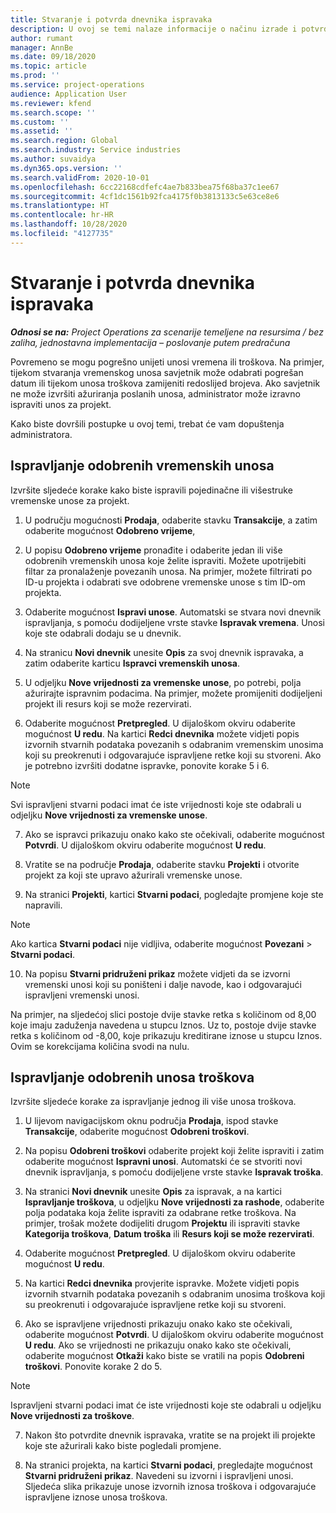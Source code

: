 ```yaml
---
title: Stvaranje i potvrda dnevnika ispravaka
description: U ovoj se temi nalaze informacije o načinu izrade i potvrde dnevnika ispravaka.
author: rumant
manager: AnnBe
ms.date: 09/18/2020
ms.topic: article
ms.prod: ''
ms.service: project-operations
audience: Application User
ms.reviewer: kfend
ms.search.scope: ''
ms.custom: ''
ms.assetid: ''
ms.search.region: Global
ms.search.industry: Service industries
ms.author: suvaidya
ms.dyn365.ops.version: ''
ms.search.validFrom: 2020-10-01
ms.openlocfilehash: 6cc22168cdfefc4ae7b833bea75f68ba37c1ee67
ms.sourcegitcommit: 4cf1dc1561b92fca4175f0b3813133c5e63ce8e6
ms.translationtype: HT
ms.contentlocale: hr-HR
ms.lasthandoff: 10/28/2020
ms.locfileid: "4127735"
---
```

# <a name="create-and-confirm-correction-journals"></a>Stvaranje i potvrda dnevnika ispravaka

_**Odnosi se na:** Project Operations za scenarije temeljene na resursima / bez zaliha, jednostavna implementacija – poslovanje putem predračuna_

Povremeno se mogu pogrešno unijeti unosi vremena ili troškova. Na primjer, tijekom stvaranja vremenskog unosa savjetnik može odabrati pogrešan datum ili tijekom unosa troškova zamijeniti redoslijed brojeva. Ako savjetnik ne može izvršiti ažuriranja poslanih unosa, administrator može izravno ispraviti unos za projekt.

Kako biste dovršili postupke u ovoj temi, trebat će vam dopuštenja administratora.

## <a name="correct-approved-time-entries"></a>Ispravljanje odobrenih vremenskih unosa     

Izvršite sljedeće korake kako biste ispravili pojedinačne ili višestruke vremenske unose za projekt.

1. U području mogućnosti **Prodaja**, odaberite stavku **Transakcije**, a zatim odaberite mogućnost **Odobreno vrijeme**, 

2. U popisu **Odobreno vrijeme** pronađite i odaberite jedan ili više odobrenih vremenskih unosa koje želite ispraviti. Možete upotrijebiti filtar za pronalaženje povezanih unosa. Na primjer, možete filtrirati po ID-u projekta i odabrati sve odobrene vremenske unose s tim ID-om projekta.

3. Odaberite mogućnost **Ispravi unose**. Automatski se stvara novi dnevnik ispravljanja, s pomoću dodijeljene vrste stavke **Ispravak vremena**. Unosi koje ste odabrali dodaju se u dnevnik. 

4. Na stranicu **Novi dnevnik** unesite **Opis** za svoj dnevnik ispravaka, a zatim odaberite karticu **Ispravci vremenskih unosa**.  

5. U odjeljku **Nove vrijednosti za vremenske unose**, po potrebi, polja ažurirajte ispravnim podacima. Na primjer, možete promijeniti dodijeljeni projekt ili resurs koji se može rezervirati.

6. Odaberite mogućnost **Pretpregled**. U dijaloškom okviru odaberite mogućnost **U redu**. Na kartici **Redci dnevnika** možete vidjeti popis izvornih stvarnih podataka povezanih s odabranim vremenskim unosima koji su preokrenuti i odgovarajuće ispravljene retke koji su stvoreni. Ako je potrebno izvršiti dodatne ispravke, ponovite korake 5 i 6. 

> [!NOTE]
> Svi ispravljeni stvarni podaci imat će iste vrijednosti koje ste odabrali u odjeljku **Nove vrijednosti za vremenske unose**.

7. Ako se ispravci prikazuju onako kako ste očekivali, odaberite mogućnost **Potvrdi**. U dijaloškom okviru odaberite mogućnost **U redu**.

8. Vratite se na područje **Prodaja**, odaberite stavku **Projekti** i otvorite projekt za koji ste upravo ažurirali vremenske unose. 

9. Na stranici **Projekti**, kartici **Stvarni podaci**, pogledajte promjene koje ste napravili. 

> [!NOTE]
> Ako kartica **Stvarni podaci** nije vidljiva, odaberite mogućnost **Povezani** > **Stvarni podaci**.  

10. Na popisu **Stvarni pridruženi prikaz** možete vidjeti da se izvorni vremenski unosi koji su poništeni i dalje navode, kao i odgovarajući ispravljeni vremenski unosi. 

Na primjer, na sljedećoj slici postoje dvije stavke retka s količinom od 8,00 koje imaju zaduženja navedena u stupcu Iznos. Uz to, postoje dvije stavke retka s količinom od -8,00, koje prikazuju kreditirane iznose u stupcu Iznos. Ovim se korekcijama količina svodi na nulu.

 
## <a name="correct-approved-expense-entries"></a>Ispravljanje odobrenih unosa troškova

Izvršite sljedeće korake za ispravljanje jednog ili više unosa troškova. 

1. U lijevom navigacijskom oknu područja **Prodaja**, ispod stavke **Transakcije**, odaberite mogućnost **Odobreni troškovi**.

2. Na popisu **Odobreni troškovi** odaberite projekt koji želite ispraviti i zatim odaberite mogućnost **Ispravni unosi**. Automatski će se stvoriti novi dnevnik ispravljanja, s pomoću dodijeljene vrste stavke **Ispravak troška**. 

3. Na stranici **Novi dnevnik** unesite **Opis** za ispravak, a na kartici **Ispravljanje troškova**, u odjeljku **Nove vrijednosti za rashode**, odaberite polja podataka koja želite ispraviti za odabrane retke troškova. Na primjer, trošak možete dodijeliti drugom **Projektu** ili ispraviti stavke **Kategorija troškova**, **Datum troška** ili **Resurs koji se može rezervirati**.

4. Odaberite mogućnost **Pretpregled**. U dijaloškom okviru odaberite mogućnost **U redu**. 

5. Na kartici **Redci dnevnika** provjerite ispravke. Možete vidjeti popis izvornih stvarnih podataka povezanih s odabranim unosima troškova koji su preokrenuti i odgovarajuće ispravljene retke koji su stvoreni.

6. Ako se ispravljene vrijednosti prikazuju onako kako ste očekivali, odaberite mogućnost **Potvrdi**. U dijaloškom okviru odaberite mogućnost **U redu**. Ako se vrijednosti ne prikazuju onako kako ste očekivali, odaberite mogućnost **Otkaži** kako biste se vratili na popis **Odobreni troškovi**. Ponovite korake 2 do 5. 

> [!NOTE]
> Ispravljeni stvarni podaci imat će iste vrijednosti koje ste odabrali u odjeljku **Nove vrijednosti za troškove**.

7. Nakon što potvrdite dnevnik ispravaka, vratite se na projekt ili projekte koje ste ažurirali kako biste pogledali promjene.  

8. Na stranici projekta, na kartici **Stvarni podaci**, pregledajte mogućnost **Stvarni pridruženi prikaz**. Navedeni su izvorni i ispravljeni unosi. Sljedeća slika prikazuje unose izvornih iznosa troškova i odgovarajuće ispravljene iznose unosa troškova. 


